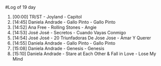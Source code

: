 #Log of 19 day

1. [00:00] TR/ST - Joyland - Capitol
1. [14:45] Daniela Andrade - Gallo Pinto - Gallo Pinto
1. [14:52] Ana Free - Rolling Stones - Angie
1. [14:53] José José - Secretos - Cuando Vayas Conmigo
1. [14:54] José José - 20 Triunfadoras De Jose Jose - Amar Y Querer
1. [14:55] Daniela Andrade - Gallo Pinto - Gallo Pinto
1. [15:08] Daniela Andrade - Genesis - Genesis
1. [15:10] Daniela Andrade - Stare at Each Other & Fall in Love - Lose My Mind
